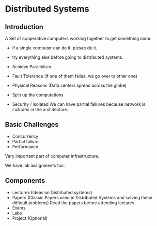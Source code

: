 # Distributed Systems

## Introduction 
A Set of cooperative computers working together to get something done.
- if a single computer can do it, plesae do it.
- try everything else before going to distributed systems.

- Achieve Parallelism
- Fault Tolerance (if one of them failes, we go over to other one)
- Physical Reasons (Data centers spread across the globe)
- Split up the computations
- Security / isolated
We can have partial failures because network is included in the architecture.

## Basic Challenges
- Concurrency
- Partial failure
- Performance

Very important part of computer infrastructure.

We have lab assignments too.

## Components
- Lectures (Ideas on Distributed systems)
- Papers (Classic Papers used in Distributed Systems and solving these difficult problems)
Read the papers before attending lectures
- Exams 
- Labs
- Project (Optional)

